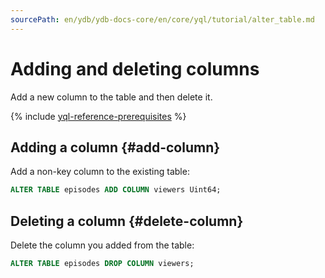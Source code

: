 ```yaml
---
sourcePath: en/ydb/ydb-docs-core/en/core/yql/tutorial/alter_table.md
---
```

# Adding and deleting columns

Add a new column to the table and then delete it.

{% include [yql-reference-prerequisites](_includes/yql_tutorial_prerequisites.md) %}

## Adding a column {#add-column}

Add a non-key column to the existing table:

```sql
ALTER TABLE episodes ADD COLUMN viewers Uint64;
```

## Deleting a column {#delete-column}

Delete the column you added from the table:

```sql
ALTER TABLE episodes DROP COLUMN viewers;
```


